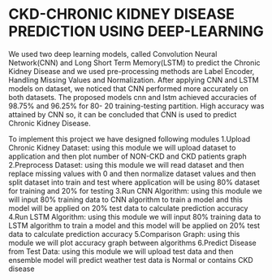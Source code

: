 # CKD-CHRONIC KIDNEY DISEASE PREDICTION USING DEEP-LEARNING
We used two deep learning models, called Convolution Neural Network(CNN) and Long Short Term Memory(LSTM) to predict the Chronic Kidney Disease and we used pre-processing methods are Label Encoder, Handling Missing Values and Normalization.
After applying CNN and LSTM models on dataset, we noticed that CNN performed more accurately on both datasets.
The proposed models cnn and lstm achieved accuracies of 98.75% and 96.25% for 80- 20 training-testing partition.
High accuracy was attained by CNN so, it can be concluded that CNN is used to predict Chronic Kidney Disease.

To implement this project we have designed following modules
1.Upload Chronic Kidney Dataset: using this module we will upload dataset to application and then plot number of NON-CKD and CKD patients graph
2.Preprocess Dataset: using this module we will read dataset and then replace missing values with 0 and then normalize dataset values and then split dataset into train and test where application will be using 80% dataset for training and 20% for testing
3.Run CNN Algorithm: using this module we will input 80% training data to CNN algorithm to train a model and this model will be applied on 20% test data to calculate prediction accuracy
4.Run LSTM Algorithm: using this module we will input 80% training data to LSTM algorithm to train a model and this model will be applied on 20% test data to calculate prediction accuracy
5.Comparison Graph: using this module we will plot accuracy graph between algorithms
6.Predict Disease from Test Data: using this module we will upload test data and then ensemble model will predict weather test data is Normal or contains CKD disease

